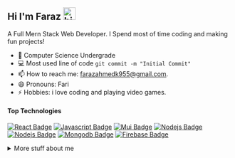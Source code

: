 ## Hi I'm Faraz <img src="https://user-images.githubusercontent.com/1303154/88677602-1635ba80-d120-11ea-84d8-d263ba5fc3c0.gif" width="28px" height="28px" alt="hi">

A Full Mern Stack Web Developer. I Spend most of time coding and making fun projects!

<!-- TODO: Add last video link -->

- 🔭 Computer Science Undergrade
- :computer: Most used line of code `git commit -m "Initial Commit"`
- 📫 How to reach me: farazahmedk955@gmail.com.
- 😄 Pronouns: Fari
- ⚡ Hobbies: i love coding and playing video games.

#### Top Technologies

<!-- TODO: Make technologies links takes you to repositories -->

[![React Badge](https://img.shields.io/badge/-React-61DBFB?style=for-the-badge&labelColor=black&logo=react&logoColor=61DBFB)](#) [![Javascript Badge](https://img.shields.io/badge/-Javascript-F0DB4F?style=for-the-badge&labelColor=black&logo=javascript&logoColor=F0DB4F)](#) [![Mui Badge](https://img.shields.io/badge/-MUI-007FFF?style=for-the-badge&labelColor=black&logo=mui&logoColor=ffffff)](#) [![Nodejs Badge](https://img.shields.io/badge/-Nodejs-3C873A?style=for-the-badge&labelColor=black&logo=node.js&logoColor=3C873A)](#) [![Nodejs Badge](https://img.shields.io/badge/-express-3C873A?style=for-the-badge&labelColor=black&logo=express&logoColor=3C873A)](#) [![Mongodb Badge](https://img.shields.io/badge/-Mongodb-589636?style=for-the-badge&labelColor=black&logo=mongodb&logoColor=589636)](#) [![Firebase Badge](https://img.shields.io/badge/-firebase-000000?style=for-the-badge&labelColor=808080&logo=firebase&logoColor=FFD700)](#)


<details>
<summary>
  More stuff about me
</summary>

<br >
i love reading coding blogs to keep myself up to date with the new technologies and trends, i work with frontend and backend technologies following mern stack, mostly i love doing backend stuff i find it fun, i love the Nodejs's event driven paradigm!
  
</br>
</br>

  <p>want to know more about me ?</p>
   <a href="https://www.hackerrank.com/geekkycoder?hr_r=1">5 Star Problem Solver On HackerRank</a>
   </br>
   <a href="https://leetcode.com/GeekkyCoder/">LeetCode Profile</a>
  </br>
    <a href="https://www.frontendmentor.io/profile/GeekkyCoder">Frontend Mentor Profile</a>
  </br>
  <a href="https://farazdev.netlify.app">portfolio</a>
  </br>
  <a href="https://www.linkedin.com/in/faraz-ahmed-27379a235/">linkedin</a>
  </br>
  <a href="https://twitter.com/potato_prgramer">twitter</a>
  </br>
  
</br>
</br>

#### Github Stats

![Ipenywis's github stats](https://github-readme-stats.vercel.app/api?username=GeekkyCoder&count_private=false&theme=tokyonight)

### Top Languages
[![Top Langs](https://github-readme-stats.vercel.app/api/top-langs/?username=GeekkyCoder )](https://github.com/GeekkyCoder/github-readme-stats)

</details>
